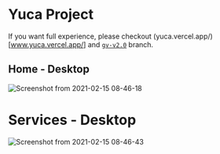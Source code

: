 # Yuca Project

If you want full experience, please checkout (yuca.vercel.app/)[www.yuca.vercel.app/] and [`gv-v2.0`](https://github.com/gabrielvrl/yuca/tree/gv-v2.0) branch.

## Home - Desktop

![Screenshot from 2021-02-15 08-46-18](https://user-images.githubusercontent.com/22225821/107942786-7f6d0600-6f6a-11eb-848d-eeba4fd4dd09.png)

# Services - Desktop

![Screenshot from 2021-02-15 08-46-43](https://user-images.githubusercontent.com/22225821/107943029-d4108100-6f6a-11eb-82b8-489cfe40ed54.png)
